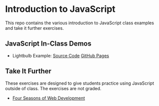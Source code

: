 # Introduction to JavaScript
This repo contains the various introduction to JavaScript class examples and take it further exercises.

## JavaScript In-Class Demos
- Lightbulb Example: [Source Code](lightbulb/index.html) [GitHub Pages](https://danstephenson.github.io/javascript-intro/lightbulb/index.html)
<!-- - Text & Background Color Selection: [Source Code](color-change/index.html) [GitHub Pages](https://danstephenson.github.io/javascript-intro/color-change/)-->


## Take It Further
These exercises are designed to give students practice using JavaScript outside of class. The exercises are not graded.
- [Four Seasons of Web Development](https://danstephenson.github.io/javascript-intro/take-it-further/four-seasons/)
